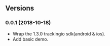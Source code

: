 ## Versions

### 0.0.1 (2018-10-18)

* Wrap the 1.3.0 trackingio sdk(android & ios).
* Add basic demo.

